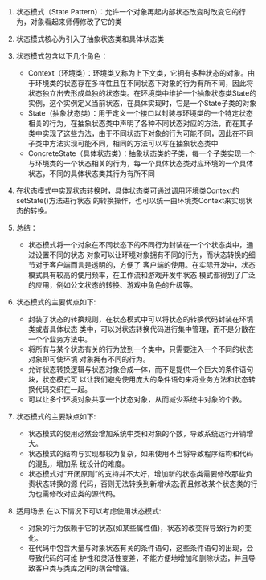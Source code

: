 1. 状态模式（State Pattern）：允许一个对象再起内部状态改变时改变它的行为，对象看起来师傅修改了它的类

2. 状态模式核心为引入了抽象状态类和具体状态类

3. 状态模式包含以下几个角色：
    - Context（环境类）：环境类又称为上下文类，它拥有多种状态的对象。由于环境类的状态存在多样性且在不同状态下对象的行为有所不同，因此将状态独立出去形成单独的状态类。在环境类中维护一个抽象状态类State的实例，这个实例定义当前状态，在具体实现时，它是一个State子类的对象
    - State（抽象状态类）：用于定义一个接口以封装与环境类的一个特定状态相关的行为，在抽象状态类中声明了各种不同状态对应的方法，而在其子类中实现了这些方法，由于不同状态下对象的行为可能不同，因此在不同子类中方法实现可能不同，相同的方法可以写在抽象状态类中
    - ConcreteState（具体状态类）：抽象状态类的子类，每一个子类实现一个与环境类的一个状态相关的行为，每一个具体状态类对应环境的一个具体状态，不同的具体状态类其行为有所不同

4. 在状态模式中实现状态转换时，具体状态类可通过调用环境类Context的setState()方法进行状态 的转换操作，也可以统一由环境类Context来实现状态的转换。

5. 总结：
    - 状态模式将一个对象在不同状态下的不同行为封装在一个个状态类中，通过设置不同的状态
对象可以让环境对象拥有不同的行为，而状态转换的细节对于客户端而言是透明的，方便了
客户端的使用。在实际开发中，状态模式具有较高的使用频率，在工作流和游戏开发中状态
模式都得到了广泛的应用，例如公文状态的转换、游戏中角色的升级等。

6. 状态模式的主要优点如下:
    * 封装了状态的转换规则，在状态模式中可以将状态的转换代码封装在环境类或者具体状态 类中，可以对状态转换代码进行集中管理，而不是分散在一个个业务方法中。
    * 将所有与某个状态有关的行为放到一个类中，只需要注入一个不同的状态对象即可使环境 对象拥有不同的行为。
    * 允许状态转换逻辑与状态对象合成一体，而不是提供一个巨大的条件语句块，状态模式可 以让我们避免使用庞大的条件语句来将业务方法和状态转换代码交织在一起。
    * 可以让多个环境对象共享一个状态对象，从而减少系统中对象的个数。

7. 状态模式的主要缺点如下:
    * 状态模式的使用必然会增加系统中类和对象的个数，导致系统运行开销增大。
    * 状态模式的结构与实现都较为复杂，如果使用不当将导致程序结构和代码的混乱，增加系 统设计的难度。
    * 状态模式对“开闭原则”的支持并不太好，增加新的状态类需要修改那些负责状态转换的源 代码，否则无法转换到新增状态;而且修改某个状态类的行为也需修改对应类的源代码。

8. 适用场景
在以下情况下可以考虑使用状态模式:
    * 对象的行为依赖于它的状态(如某些属性值)，状态的改变将导致行为的变化。
    * 在代码中包含大量与对象状态有关的条件语句，这些条件语句的出现，会导致代码的可维 护性和灵活性变差，不能方便地增加和删除状态，并且导致客户类与类库之间的耦合增强。
